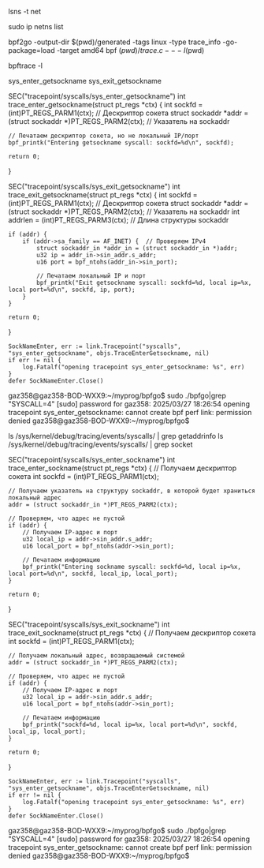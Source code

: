 lsns -t net


sudo ip netns list


bpf2go -output-dir $(pwd)/generated -tags linux -type trace_info -go-package=load -target amd64 bpf $(pwd)/trace.c -- -I$(pwd)

bpftrace -l

sys_enter_getsockname
sys_exit_getsockname

SEC("tracepoint/syscalls/sys_enter_getsockname")
int trace_enter_getsockname(struct pt_regs *ctx) {
    int sockfd = (int)PT_REGS_PARM1(ctx);  // Дескриптор сокета
    struct sockaddr *addr = (struct sockaddr *)PT_REGS_PARM2(ctx);  // Указатель на sockaddr

    // Печатаем дескриптор сокета, но не локальный IP/порт
    bpf_printk("Entering getsockname syscall: sockfd=%d\n", sockfd);

    return 0;
}

SEC("tracepoint/syscalls/sys_exit_getsockname")
int trace_exit_getsockname(struct pt_regs *ctx) {
    int sockfd = (int)PT_REGS_PARM1(ctx);  // Дескриптор сокета
    struct sockaddr *addr = (struct sockaddr *)PT_REGS_PARM2(ctx);  // Указатель на sockaddr
    int addrlen = (int)PT_REGS_PARM3(ctx);  // Длина структуры sockaddr

    if (addr) {
        if (addr->sa_family == AF_INET) {  // Проверяем IPv4
            struct sockaddr_in *addr_in = (struct sockaddr_in *)addr;
            u32 ip = addr_in->sin_addr.s_addr;
            u16 port = bpf_ntohs(addr_in->sin_port);

            // Печатаем локальный IP и порт
            bpf_printk("Exit getsockname syscall: sockfd=%d, local ip=%x, local port=%d\n", sockfd, ip, port);
        }
    }

    return 0;
}

	SockNameEnter, err := link.Tracepoint("syscalls", "sys_enter_getsockname", objs.TraceEnterGetsockname, nil)
	if err != nil {
		log.Fatalf("opening tracepoint sys_enter_getsockname: %s", err)
	}
	defer SockNameEnter.Close()


gaz358@gaz358-BOD-WXX9:~/myprog/bpfgo$ sudo ./bpfgo|grep "SYSCALL=4"
[sudo] password for gaz358: 
2025/03/27 18:26:54 opening tracepoint sys_enter_getsockname: cannot create bpf perf link: permission denied
gaz358@gaz358-BOD-WXX9:~/myprog/bpfgo$ 




ls /sys/kernel/debug/tracing/events/syscalls/ | grep getaddrinfo
ls /sys/kernel/debug/tracing/events/syscalls/ | grep socket

SEC("tracepoint/syscalls/sys_enter_sockname")
int trace_enter_sockname(struct pt_regs *ctx) {
    // Получаем дескриптор сокета
    int sockfd = (int)PT_REGS_PARM1(ctx);

    // Получаем указатель на структуру sockaddr, в которой будет храниться локальный адрес
    addr = (struct sockaddr_in *)PT_REGS_PARM2(ctx);

    // Проверяем, что адрес не пустой
    if (addr) {
        // Получаем IP-адрес и порт
        u32 local_ip = addr->sin_addr.s_addr;
        u16 local_port = bpf_ntohs(addr->sin_port);

        // Печатаем информацию
        bpf_printk("Entering sockname syscall: sockfd=%d, local ip=%x, local port=%d\n", sockfd, local_ip, local_port);
    }

    return 0;
}


SEC("tracepoint/syscalls/sys_exit_sockname")
int trace_exit_sockname(struct pt_regs *ctx) {
    // Получаем дескриптор сокета
    int sockfd = (int)PT_REGS_PARM1(ctx);

    // Получаем локальный адрес, возвращаемый системой
    addr = (struct sockaddr_in *)PT_REGS_PARM2(ctx);

    // Проверяем, что адрес не пустой
    if (addr) {
        // Получаем IP-адрес и порт
        u32 local_ip = addr->sin_addr.s_addr;
        u16 local_port = bpf_ntohs(addr->sin_port);

        // Печатаем информацию
        bpf_printk("sockfd=%d, local ip=%x, local port=%d\n", sockfd, local_ip, local_port);
    }

    return 0;
}




	SockNameEnter, err := link.Tracepoint("syscalls", "sys_enter_getsockname", objs.TraceEnterGetsockname, nil)
	if err != nil {
		log.Fatalf("opening tracepoint sys_enter_getsockname: %s", err)
	}
	defer SockNameEnter.Close()

gaz358@gaz358-BOD-WXX9:~/myprog/bpfgo$ sudo ./bpfgo|grep "SYSCALL=4"
[sudo] password for gaz358: 
2025/03/27 18:26:54 opening tracepoint sys_enter_getsockname: cannot create bpf perf link: permission denied
gaz358@gaz358-BOD-WXX9:~/myprog/bpfgo$ 






